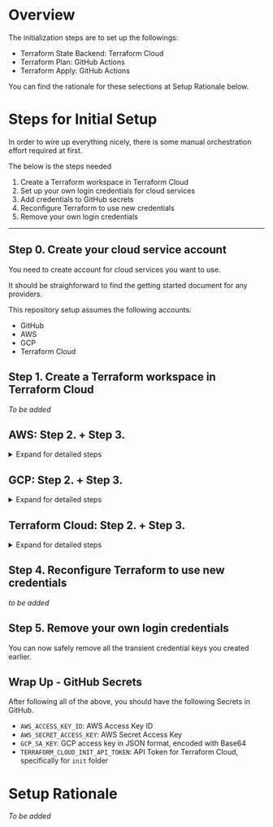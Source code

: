 # Overview

The initialization steps are to set up the followings:

- Terraform State Backend: Terraform Cloud
- Terraform Plan: GitHub Actions
- Terraform Apply: GitHub Actions

You can find the rationale for these selections at Setup Rationale below.

# Steps for Initial Setup

In order to wire up everything nicely, there is some manual orchestration effort required at first.

The below is the steps needed

1. Create a Terraform workspace in Terraform Cloud
1. Set up your own login credentials for cloud services
1. Add credentials to GitHub secrets
1. Reconfigure Terraform to use new credentials
1. Remove your own login credentials

---

## Step 0. Create your cloud service account

You need to create account for cloud services you want to use.

It should be straighforward to find the getting started document for any providers.

This repository setup assumes the following accounts:

- GitHub
- AWS
- GCP
- Terraform Cloud

## Step 1. Create a Terraform workspace in Terraform Cloud

_To be added_

## AWS: Step 2. + Step 3.

<details>
<summary>Expand for detailed steps</summary>

## Step 2. Set up your own login credentials for cloud services

In order to run any automation, you have to use your account first.

From Console, go to `My Security Credentials`, and select `Access keys` to create a temporary key.

You will get `Access Key ID` and `Secret Access Key`.

## Step 3. Add credentials to GitHub secrets

These need to be used by Terraform, so go to GitHub repo, and add these as Secret.

Secrets need to be added with the following names:

- `AWS_ACCESS_KEY_ID`  
  This should be set to something like `AKIAJEGQB4X5S4P7ZVFQ`
- `AWS_SECRET_ACCESS_KEY`  
  This should be set to the generated key like `w0vhCasBSmUl8roC/zZKa/ti/CE3Eu+MHqM+vOga`

**_NOTE_**: _These should be replaced with another key. It will be discussed at Step 5._

</details>

## GCP: Step 2. + Step 3.

<details>
<summary>Expand for detailed steps</summary>

## Step 2. Set up your own login credentials for cloud services

Before managing all the resources with Terraform, you need to set up GCP for Terraform usage.

Here is the list of `gcloud` CLI commands to run.

```bash
# Create gcloud configuration for your machine environment.
# With this, you won't have conflicting account setup even if you have multiple
# GCP account.
#
# I'm naming this configuration as `rytswd`, but you can name however you want.
# This is truly on your machine only.
$ gcloud config configurations create rytswd
```

```bash
# Log into Google, and wire up the above `rytswd` configuration with the login.
$ gcloud auth login
```

```bash
# With your account login above, create a new project for deployment.
#
# Here, I'm calling it `rytswd-get-multi-cloud-k8s-v01`. This is the project
# I'm deploying my system in.
$ gcloud projects create rytswd-get-multi-cloud-k8s-v01
# We create a project here, but won't do much with it for now.
# Also creating another v02.
$ gcloud projects create rytswd-get-multi-cloud-k8s-v02
```

```bash
# Also, let's create another project `get-multi-cloud-k8s-admin`. This is the
# project Terraform Admin Service Account will live in. All the entitlements
# around Terraform can then be managed by this project, and this allows clear
# Terraform scope management, and also becomes a good candidate for storing
# state data.
# This setup also allows removing Terraform dependency easily if necessary.
$ gcloud projects create get-multi-cloud-k8s-admin
```

```bash
# Enable billing for all projects
$ gcloud beta billing accounts list

ACCOUNT_ID            NAME                OPEN  MASTER_ACCOUNT_ID
0X0X0X-0X0X0X-0X0X0X  My Billing Account

# NOTE: If you are using a personal email address rather than G Suite account,
#       you may run into "Cloud billing quota exceeded" error.
#       It seems you can only have 3 projects mapped to one billing account.

$ gcloud beta billing projects link rytswd-get-multi-cloud-k8s-v01 \
  --billing-account 0X0X0X-0X0X0X-0X0X0X
$ gcloud beta billing projects link rytswd-get-multi-cloud-k8s-v02 \
  --billing-account 0X0X0X-0X0X0X-0X0X0X
$ gcloud beta billing projects link get-multi-cloud-k8s-admin \
  --billing-account 0X0X0X-0X0X0X-0X0X0X
```

```bash
# Create another gcloud configuration for your machine environment.
#
# This is different from the first command, because I will be adding project
# reference, region, etc. into this configuration. You can reuse the earlier
# configuration instead, but this makes it absolutely clear that permission
# is managed separately.
$ gcloud config configurations create get-multi-cloud-k8s-admin
$ gcloud config set compute/zone europe-west2-a
$ gcloud config set project get-multi-cloud-k8s-admin
$ gcloud auth login
```

```bash
# Create a dedicated Service Account for Terraform.
#
# I'm calling it "terraform-admin".
$ gcloud iam service-accounts create terraform-admin \
    --description="Terraform Admin Account for Terraform integration" \
    --display-name="Terraform Admin"
```

```bash
# Ensure the Service Account has the appropriate entitlements to manage the
# resources.
#
# You should be tuning the entitlement levels according to your needs. Here,
# I'm taking a shortcut and assigning `roles/editor`. Note that `roles/owner`
# canont be assigned by gcloud command.
$ gcloud projects add-iam-policy-binding get-multi-cloud-k8s-admin \
    --member=serviceAccount:terraform-admin@get-multi-cloud-k8s-admin.iam.gserviceaccount.com \
    --role=roles/editor

# Also, run a similar command, targetting the deployment target projects.
$ gcloud projects add-iam-policy-binding rytswd-get-multi-cloud-k8s-v01 \
    --member=serviceAccount:terraform-admin@get-multi-cloud-k8s-admin.iam.gserviceaccount.com \
    --role=roles/editor
$ gcloud projects add-iam-policy-binding rytswd-get-multi-cloud-k8s-v02 \
    --member=serviceAccount:terraform-admin@get-multi-cloud-k8s-admin.iam.gserviceaccount.com \
    --role=roles/editor
```

## Step 3. Add credentials to GitHub secrets

```bash
# Get the Service Account's credential in JSON format.
#
# This will be used by Terraform, so that Terraform will act as the newly
# created "terraform-admin" Service Account.
$ gcloud iam service-accounts keys create ~/.config/gcloud/get-multi-cloud-k8s-admin.json \
  --iam-account terraform-admin@get-multi-cloud-k8s-admin.iam.gserviceaccount.com
```

```bash
# Encode the JSON string with base64.
$ cat ~/.config/gcloud/get-multi-cloud-k8s-admin.json | base64
```

You have completed the setup, so go to GitHub repo, and add the last Base64 encoded JSON as secret.

Secret needs to be added with the following name:

- `GCP_SA_KEY`  
  This should be set to a really long randomised string, created at the last command above.

</details>

## Terraform Cloud: Step 2. + Step 3.

<details>
<summary>Expand for detailed steps</summary>

## Step 2. Set up your own login credentials for cloud services

_Add more description_

**NOTE:**
Terraform has 3 different API Tokens available. You must use User Token or Team Token.

If you use Organization Token,you'll get an error at Terraform Plan:

```
Error: Error locking state: Error acquiring the state lock: resource not found
```

This seems to be due to the permission of the Organization Token.

## Step 3. Add credentials to GitHub secrets

Go to GitHub repo, and add the above token as Secret.

Secret needs to be added with the following name:

- `TERRAFORM_CLOUD_INIT_API_TOKEN`  
  This should be set to some long string.

**_NOTE_**: _These should be replaced with another key. It will be discussed at Step 5._

</details>

## Step 4. Reconfigure Terraform to use new credentials

_to be added_

## Step 5. Remove your own login credentials

You can now safely remove all the transient credential keys you created earlier.

## Wrap Up - GitHub Secrets

After following all of the above, you should have the following Secrets in GitHub.

- `AWS_ACCESS_KEY_ID`: AWS Access Key ID
- `AWS_SECRET_ACCESS_KEY`: AWS Secret Access Key
- `GCP_SA_KEY`: GCP access key in JSON format, encoded with Base64
- `TERRAFORM_CLOUD_INIT_API_TOKEN`: API Token for Terraform Cloud, specifically for `init` folder

# Setup Rationale

_To be added_
